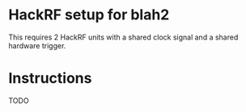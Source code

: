# HackRF setup for blah2

This requires 2 HackRF units with a shared clock signal and a shared hardware trigger.

# Instructions

TODO